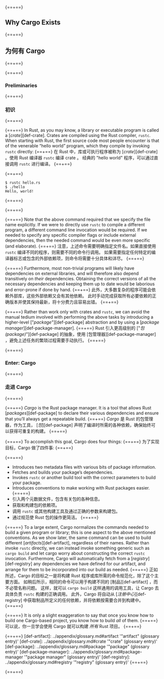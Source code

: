 {==+==}
## Why Cargo Exists
{==+==}
## 为何有 Cargo
{==+==}

{==+==}
### Preliminaries
{==+==}
### 初识
{==+==}

{==+==}
In Rust, as you may know, a library or executable program is called a
[*crate*][def-crate]. Crates are compiled using the Rust compiler,
`rustc`. When starting with Rust, the first source code most people encounter
is that of the venerable “hello world” program, which they compile by invoking
`rustc` directly:
{==+==}
在 Rust 中，库或可执行程序被称为 [*crate*][def-crate] 。使用 Rust 编译器 `rustc` 编译 crate  。
经典的 "hello world" 程序，可以通过直接调用 `rustc` 进行编译。
{==+==}


{==+==}
```console
$ rustc hello.rs
$ ./hello
Hello, world!
```
{==+==}

{==+==}


{==+==}
Note that the above command required that we specify the file name
explicitly. If we were to directly use `rustc` to compile a different program,
a different command line invocation would be required. If we needed to specify
any specific compiler flags or include external dependencies, then the
needed command would be even more specific (and elaborate).
{==+==}
注意，上述命令需要明确指定文件名。如果直接使用 `rustc` 编译不同的程序，则需要不同的命令行调用。
如果需要指定任何特定的编译器标志或包含的外部依赖项，则命令将需要十分具体和详尽。
{==+==}


{==+==}
Furthermore, most non-trivial programs will likely have dependencies on
external libraries, and will therefore also depend transitively on *their*
dependencies. Obtaining the correct versions of all the necessary dependencies
and keeping them up to date would be laborious and error-prone if done by
hand.
{==+==}
此外，大多数复杂的程序可能会依赖外部库，这些外部依赖又会有其他依赖。
此时手动完成获取所有必要依赖的正确版本并使其保持最新，将十分费力且容易出错。
{==+==}


{==+==}
Rather than work only with crates and `rustc`, we can avoid the manual tedium
involved with performing the above tasks by introducing a higher-level
["*package*"][def-package] abstraction and by using a
[*package manager*][def-package-manager].
{==+==}
Rust 引入更高级别的 ["*包(package)*"][def-package] 的抽象，使用 [包管理器][def-package-manager] ，避免上述任务的繁琐过程需要手动执行。
{==+==}


{==+==}
### Enter: Cargo
{==+==}
### 走进 Cargo
{==+==}


{==+==}
*Cargo* is the Rust package manager. It is a tool that allows Rust
[*packages*][def-package] to declare their various dependencies and ensure
that you’ll always get a repeatable build.
{==+==}
*Cargo* 是 Rust 的包管理器，作为工具， [*包*][def-package] 声明了编译时所需的各种依赖，确保始终可以获得可重复的构建。
{==+==}

{==+==}
To accomplish this goal, Cargo does four things:
{==+==}
为了实现目标，Cargo 做了四件事:
{==+==}

{==+==}
* Introduces two metadata files with various bits of package information.
* Fetches and builds your package’s dependencies.
* Invokes `rustc` or another build tool with the correct parameters to build
  your package.
* Introduces conventions to make working with Rust packages easier.
{==+==}
* 引入两个元数据文件，包含有关包的各种信息。
* 获取和构建包的依赖项。
* 调用 `rustc` 或其他构建工具及通过正确的参数来构建包。
* 通过规范使 Rust 包的操作更简洁。
{==+==}

{==+==}
To a large extent, Cargo normalizes the commands needed to build a given
program or library; this is one aspect to the above mentioned conventions. As
we show later, the same command can be used to build different
[*artifacts*][def-artifact], regardless of their names. Rather than invoke
`rustc` directly, we can instead invoke something generic such as `cargo
build` and let cargo worry about constructing the correct `rustc`
invocation. Furthermore, Cargo will automatically fetch from a
[*registry*][def-registry] any dependencies we have defined for our artifact,
and arrange for them to be incorporated into our build as needed.
{==+==}
正如所述，Cargo 的目标之一是将构建 Rust 程序或库所需的命令规范化，除了这个主要方面。
如稍后所示，相同的命令可以用于构建不同的 [制品][def-artifact] ，而不必管名称问题。
这样，就可以 `cargo build` 这样通用的调用工具，让 Cargo 去具体负责 `rustc` 构建的正确调用。
此外，Cargo 将自动从 [*注册中心*][def-registry] 中获取制品所定义的任何依赖，并将依赖按需要合并到构建中。
{==+==}

{==+==}
It is only a slight exaggeration to say that once you know how to build one
Cargo-based project, you know how to build *all* of them.
{==+==}
可以说，你一旦学会使用 Cargo 就可以构建 *所有* Rust 项目。
{==+==}

{==+==}
[def-artifact]:         ../appendix/glossary.md#artifact         '"artifact" (glossary entry)'
[def-crate]:            ../appendix/glossary.md#crate            '"crate" (glossary entry)'
[def-package]:          ../appendix/glossary.md#package          '"package" (glossary entry)'
[def-package-manager]:  ../appendix/glossary.md#package-manager  '"package manager" (glossary entry)'
[def-registry]:         ../appendix/glossary.md#registry         '"registry" (glossary entry)'
{==+==}

{==+==}
